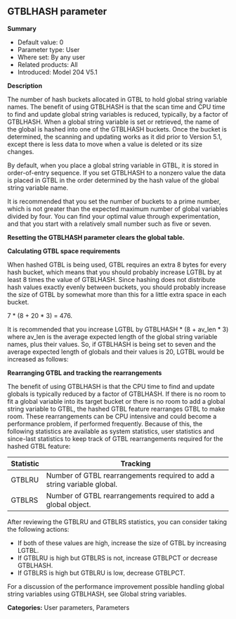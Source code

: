 ## GTBLHASH parameter

**Summary**

* Default value: 0
* Parameter type: User
* Where set: By any user
* Related products: All
* Introduced: Model 204 V5.1

**Description**

The number of hash buckets allocated in GTBL to hold global string variable names. The benefit of using GTBLHASH is that the scan time and CPU time to find and update global string variables is reduced, typically, by a factor of GTBLHASH. When a global string variable is set or retrieved, the name of the global is hashed into one of the GTBLHASH buckets. Once the bucket is determined, the scanning and updating works as it did prior to Version 5.1, except there is less data to move when a value is deleted or its size changes.

By default, when you place a global string variable in GTBL, it is stored in order-of-entry sequence. If you set GTBLHASH to a nonzero value the data is placed in GTBL in the order determined by the hash value of the global string variable name.

It is recommended that you set the number of buckets to a prime number, which is not greater than the expected maximum number of global variables divided by four. You can find your optimal value through experimentation, and that you start with a relatively small number such as five or seven.

**Resetting the GTBLHASH parameter clears the global table.**

**Calculating GTBL space requirements**

When hashed GTBL is being used, GTBL requires an extra 8 bytes for every hash bucket, which means that you should probably increase LGTBL by at least 8 times the value of GTBLHASH. Since hashing does not distribute hash values exactly evenly between buckets, you should probably increase the size of GTBL by somewhat more than this for a little extra space in each bucket.

7 * (8 + 20 * 3) = 476.

It is recommended that you increase LGTBL by GTBLHASH * (8 + av\_len * 3) where av\_len is the average expected length of the global string variable names, plus their values. So, if GTBLHASH is being set to seven and the average expected length of globals and their values is 20, LGTBL would be increased as follows:

**Rearranging GTBL and tracking the rearrangements**

The benefit of using GTBLHASH is that the CPU time to find and update globals is typically reduced by a factor of GTBLHASH. If there is no room to fit a global variable into its target bucket or there is no room to add a global string variable to GTBL, the hashed GTBL feature rearranges GTBL to make room. These rearrangements can be CPU intensive and could become a performance problem, if performed frequently. Because of this, the following statistics are available as system statistics, user statistics and since-last statistics to keep track of GTBL rearrangements required for the hashed GTBL feature:

**Statistic** | **Tracking**
------- | --------
GTBLRU | Number of GTBL rearrangements required to add a string variable global.
GTBLRS | Number of GTBL rearrangements required to add a global object.

After reviewing the GTBLRU and GTBLRS statistics, you can consider taking the following actions:

* If both of these values are high, increase the size of GTBL by increasing LGTBL.
* If GTBLRU is high but GTBLRS is not, increase GTBLPCT or decrease GTBLHASH.
* If GTBLRS is high but GTBLRU is low, decrease GTBLPCT.

For a discussion of the performance improvement possible handling global string variables using GTBLHASH, see Global string variables.

**Categories:** User parameters, Parameters
